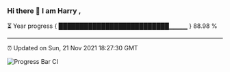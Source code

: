 ### Hi there 👋 I am Harry , 

⏳ Year progress { ██████████████████████████▁▁▁▁ } 88.98 %

---

⏰ Updated on Sun, 21 Nov 2021 18:27:30 GMT

![Progress Bar CI](https://github.com/duykhang68/duykhang68/workflows/Progress%20Bar%20CI/badge.svg)
